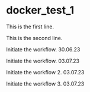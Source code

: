 # docker_test_1
This is the first line.


This is the second line.

Initiate the workflow. 30.06.23 


Initiate the workflow. 03.07.23 

Initiate the workflow 2. 03.07.23 

Initiate the workflow 3. 03.07.23 
